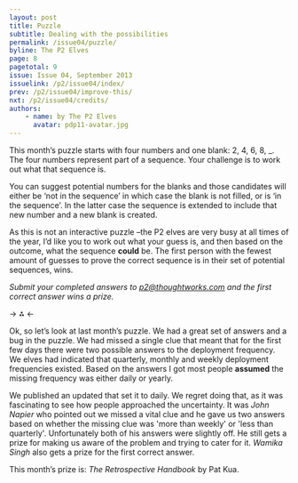 ```yaml
---
layout: post
title: Puzzle
subtitle: Dealing with the possibilities
permalink: /issue04/puzzle/
byline: The P2 Elves
page: 8
pagetotal: 9
issue: Issue 04, September 2013
issuelink: /p2/issue04/index/
prev: /p2/issue04/improve-this/
nxt: /p2/issue04/credits/
authors:
    - name: by The P2 Elves
      avatar: pdp11-avatar.jpg
---
```

This month’s puzzle starts with four numbers and one blank: 2, 4, 6, 8, _. The four numbers represent part of a sequence. Your challenge is to work out what that sequence is. 

You can suggest potential numbers for the blanks and those candidates will either be ‘not in the sequence’ in which case the blank is not filled, or is ‘in the sequence’. In the latter case the sequence is extended to include that new number and a new blank is created.

As this is not an interactive puzzle –the P2 elves are very busy at all times of the year, I’d like you to work out what your guess is, and then based on the outcome, what the sequence **could** be. The first person with the fewest amount of guesses to prove the correct sequence is in their set of potential sequences, wins.

*Submit your completed answers to p2@thoughtworks.com and the first correct answer wins a prize.*

-> ⁂ <-

Ok, so let’s look at last month’s puzzle. We had a great set of answers and a bug in the puzzle. We had missed a single clue that meant that for the first few days there were two possible answers to the deployment frequency. We elves had indicated that quarterly, monthly and weekly deployment frequencies existed. Based on the answers I got most people **assumed** the missing frequency was either daily or yearly.

We published an updated that set it to daily. We regret doing that, as it was fascinating to see how people approached the uncertainty. It was *John Napier* who pointed out we missed a vital clue and he gave us two answers based on whether the missing clue was 'more than weekly' or 'less than quarterly'. Unfortunately both of his answers were slightly off. He still gets a prize for making us aware of the problem and trying to cater for it. *Wamika Singh* also gets a prize for the first correct answer.

<div class='normal-gist'><script src="https://gist.github.com/distributedlife/0a0b8b9189908806a93f.js"></script></div>

This month’s prize is: *The Retrospective Handbook* by Pat Kua.
